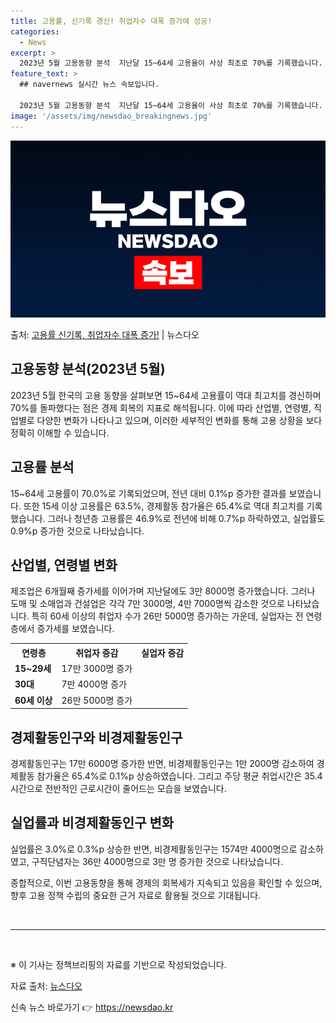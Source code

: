 ```yaml
---
title: 고용률, 신기록 경신! 취업자수 대폭 증가에 성공!
categories:
  - News
excerpt: >
  2023년 5월 고용동향 분석  지난달 15~64세 고용율이 사상 최초로 70%를 기록했습니다. 또한 15세…
feature_text: >
  ## navernews 실시간 뉴스 속보입니다.

  2023년 5월 고용동향 분석  지난달 15~64세 고용율이 사상 최초로 70%를 기록했습니다. 또한 15세…
image: '/assets/img/newsdao_breakingnews.jpg'
---
```


![뉴스다오 속보](/assets/img/newsdao_breakingnews.jpg)

<p>출처: <a href="https://newsdao.kr/4193" rel="dofollow">고용률 신기록, 취업자수 대폭 증가!</a> | 뉴스다오</p>

<h2 data-ke-size="size26">고용동향 분석(2023년 5월)</h2>
<p data-ke-size="size16">2023년 5월 한국의 고용 동향을 살펴보면 15~64세 고용률이 역대 최고치를 경신하며 70%를 돌파했다는 점은 경제 회복의 지표로 해석됩니다. 이에 따라 산업별, 연령별, 직업별로 다양한 변화가 나타나고 있으며, 이러한 세부적인 변화를 통해 고용 상황을 보다 정확히 이해할 수 있습니다.</p>

<h2 data-ke-size="size24">고용률 분석</h2>
<p data-ke-size="size16">15~64세 고용률이 70.0%로 기록되었으며, 전년 대비 0.1%p 증가한 결과를 보였습니다. 또한 15세 이상 고용률은 63.5%, 경제활동 참가율은 65.4%로 역대 최고치를 기록했습니다. 그러나 청년층 고용률은 46.9%로 전년에 비해 0.7%p 하락하였고, 실업률도 0.9%p 증가한 것으로 나타났습니다.</p>

<h2 data-ke-size="size24">산업별, 연령별 변화</h2>
<p data-ke-size="size16">제조업은 6개월째 증가세를 이어가며 지난달에도 3만 8000명 증가했습니다. 그러나 도매 및 소매업과 건설업은 각각 7만 3000명, 4만 7000명씩 감소한 것으로 나타났습니다. 특히 60세 이상의 취업자 수가 26만 5000명 증가하는 가운데, 실업자는 전 연령층에서 증가세를 보였습니다.</p>

<table>
    <tr>
        <th>연령층</th>
        <th>취업자 증감</th>
        <th>실업자 증감</th>
    </tr>
    <tr>
        <td><b>15~29세</b></td>
        <td>17만 3000명 증가</td>
        <td></td>
    </tr>
    <tr>
        <td><b>30대</b></td>
        <td>7만 4000명 증가</td>
        <td></td>
    </tr>
    <tr>
        <td><b>60세 이상</b></td>
        <td>26만 5000명 증가</td>
        <td></td>
    </tr>
</table>

<h2 data-ke-size="size24">경제활동인구와 비경제활동인구</h2>
<p data-ke-size="size16">경제활동인구는 17만 6000명 증가한 반면, 비경제활동인구는 1만 2000명 감소하여 경제활동 참가율은 65.4%로 0.1%p 상승하였습니다. 그리고 주당 평균 취업시간은 35.4시간으로 전반적인 근로시간이 줄어드는 모습을 보였습니다.</p>

<h2 data-ke-size="size24">실업률과 비경제활동인구 변화</h2>
<p data-ke-size="size16">실업률은 3.0%로 0.3%p 상승한 반면, 비경제활동인구는 1574만 4000명으로 감소하였고, 구직단념자는 36만 4000명으로 3만 명 증가한 것으로 나타났습니다.</p>

<p data-ke-size="size16">종합적으로, 이번 고용동향을 통해 경제의 회복세가 지속되고 있음을 확인할 수 있으며, 향후 고용 정책 수립의 중요한 근거 자료로 활용될 것으로 기대됩니다.</p>

<p data-ke-size="size16">&nbsp;</p>

<hr>

<p data-ke-size="size16">&nbsp;</p>

<p data-ke-size="size16">※ 이 기사는 정책브리핑의 자료를 기반으로 작성되었습니다.</p>
<p data-ke-size="size16">자료 출처: <a href="https://newsdao.kr/4193">뉴스다오</a></p> 

신속 뉴스 바로가기 👉 <a href="https://newsdao.kr" rel="dofollow">https://newsdao.kr</a>


